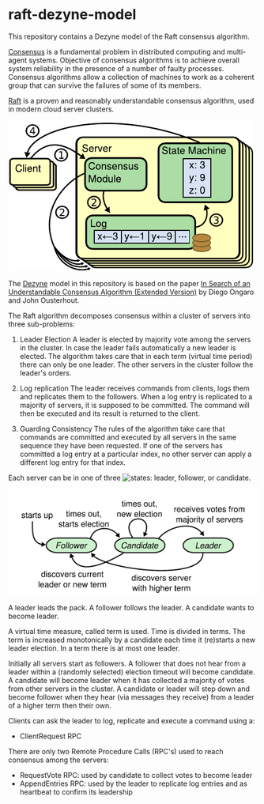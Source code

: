 # raft-dezyne-model

This repository contains a Dezyne model of the Raft consensus algorithm.

[Consensus](https://en.wikipedia.org/wiki/Consensus_(computer_science)) is a fundamental problem in distributed computing and multi-agent systems. 
Objective of consensus algorithms is to achieve overall system reliability in the presence of a number of faulty processes. 
Consensus algorithms allow a collection of machines to work as a coherent group that can survive the failures of some of its members.

[Raft](https://raft.github.io) is a proven and reasonably understandable consensus algorithm, used in modern cloud server clusters.

![Raft concept](images/raft-concept.png)

The [Dezyne](https://www.verum.com/dezyne/) model in this repository is based on the paper [In Search of an Understandable Consensus Algorithm (Extended Version)](https://raft.github.io/raft.pdf) by Diego Ongaro and John Ousterhout.

The Raft algorithm decomposes consensus within a cluster of servers into three sub-problems:

1. Leader Election
A leader is elected by majority vote among the servers in the cluster. 
In case the leader fails automatically a new leader is elected.
The algorithm takes care that in each term (virtual time period) there can only be one leader.
The other servers in the cluster follow the leader's orders.

2. Log replication
The leader receives commands from clients, logs them and replicates them to the followers. 
When a log entry is replicated to a majority of servers, it is supposed to be committed. 
The command will then be executed and its result is returned to the client.

3. Guarding Consistency
The rules of the algorithm take care that commands are committed and executed by all servers in the same sequence they have been requested.
If one of the servers has committed a log entry at a particular index, no other server can apply a different log entry for that index.
	
Each server can be in one of three ![states](images/raft-states): leader, follower, or candidate. 

![Raft states](images/raft-states.png)

A leader leads the pack. A follower follows the leader. A candidate wants to become leader.

A virtual time measure, called term is used. Time is divided in terms. 
The term is increased monotonically by a candidate each time it (re)starts a new leader election.
In a term there is at most one leader.

Initially all servers start as followers.
A follower that does not hear from a leader within a (randomly selected) election timeout will become candidate.
A candidate will become leader when it has collected a majority of votes from other servers in the cluster.
A candidate or leader will step down and become follower when they hear (via messages they receive) from a leader of a higher term then their own.

Clients can ask the leader to log, replicate and execute a command using a:
- ClientRequest RPC

There are only two Remote Procedure Calls (RPC's) used to reach consensus among the servers:
- RequestVote RPC: used by candidate to collect votes to become leader
- AppendEntries RPC: used by the leader to replicate log entries and as heartbeat to confirm its leadership


